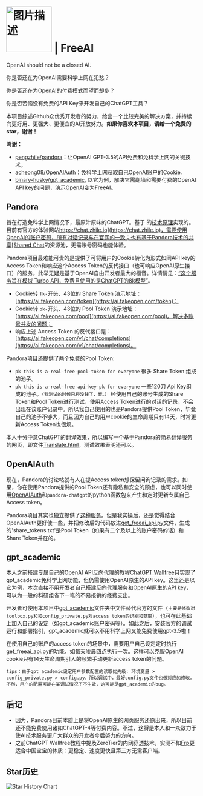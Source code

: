

# <img src="https://junwang.fun/ai/assets/img/freeai_brand_logo_3.png" alt="图片描述" style="width: 120px;height: auto;"> | FreeAI
OpenAI should not be a closed AI. 

你是否还在为OpenAI需要科学上网在犯愁？

你是否还在为OpenAI的付费模式而望而却步？

你是否苦恼没有免费的API Key来开发自己的ChatGPT工具？

本项目综述Github众优秀开发者的努力，给出一个比较完美的解决方案，并持续向更好用、更强大、更便宜的AI开放努力。**如果你喜欢本项目，请给一个免费的star，谢谢！**

**鸣谢：**
+ [pengzhile/pandora](https://github.com/pengzhile/pandora)：让OpenAI GPT-3.5的API免费和免科学上网的关键技术。
+ [acheong08/OpenAIAuth](https://github.com/acheong08/OpenAIAuth)：免科学上网获取自己OpenAI账户的Cookie。
+ [binary-husky/gpt_academic](https://github.com/binary-husky/gpt_academic), 以它为例，解决它需翻墙和需要付费的OpenAI API key的问题，演示OpenAI变为FreeAI。

## Pandora
旨在打造免科学上网情况下，最原汁原味的ChatGPT。基于 的[技术原理](https://zhile.io/2023/05/19/how-to-get-chatgpt-access-token-via-pkce.html)实现的。目前有官方的体验网站[https://chat.zhile.io](https://chat.zhile.io)，需要使用OpenAI的账户密码，所有对话记录与在官网的一致；也有基于Pandora技术的共享[Shared Chat](https://baipiao.io/chatgpt)的资源池，无需账号密码也能体验。

Pandora项目最难能可贵的是提供了可将用户的Cookie转化为形式如同API key的Access Token和响应这个Access Token的反代接口（也可响应OpenAI原生接口）的服务，此举无疑是基于OpenAI自由开发者最大的福音。详情请见：[“这个服务旨在模拟 Turbo API，免费且使用的是ChatGPT的8k模型”](https://github.com/pengzhile/pandora/issues/837)。
+ Cookie转 `fk-`开头、43位的 Share Token 演示地址：[https://ai.fakeopen.com/token](https://ai.fakeopen.com/token)；
+ Cookie转 `pk-`开头、43位的 Pool Token 演示地址：[https://ai.fakeopen.com/pool](https://ai.fakeopen.com/pool)。解决多账号并发的问题；
+ 响应上述 Access Token 的反代接口是：[https://ai.fakeopen.com/v1/chat/completions](https://ai.fakeopen.com/v1/chat/completions)。

Pandora项目还提供了两个免费的Pool Token:
+ `pk-this-is-a-real-free-pool-token-for-everyone` 很多 Share Token 组成的池子。
+ `pk-this-is-a-real-free-api-key-pk-for-everyone` 一些120刀 Api Key组成的池子。`（我测试的时候已经没钱了，衰。）`
经使用自己的账号生成的Share Token和Pool Token进行测试，使用Access Token进行的对话的记录，不会出现在该账户记录中。所以我自己使用的也是Pandora提供Pool Token，毕竟自己的池子不够大，而且因为自己的用户cookie的生命周期只有14天，时常更新Access Token也很烦。

本人十分中意ChatGPT的翻译效果，所以编写一个基于Pandora的简易翻译服务的网页，即文件[Translate.html](https://github.com/elphen-wang/FreeAI/blob/main/Translate.html)，测试效果表明还可以。

## OpenAIAuth
现在，Pandora的讨论帖就有人在提Access token想保留问询记录的需求。如果，你在使用Pandora提供的Pool Token还有隐私和安全的顾虑，也可以同时使用[OpenAIAuth](https://github.com/acheong08/OpenAIAuth)和`pandora-chatgpt`的python函数包来产生和定时更新专属自己Access token。

Pandora项目其实也独立提供了[这种服务](https://gist.github.com/pengzhile/448bfcfd548b3ae4e665a84cc86c4694)。但是我实操后，还是觉得结合OpenAIAuth更好使一些，并把修改后的代码放进[get_freeai_api.py](https://github.com/elphen-wang/FreeAI/blob/main/get_freeai_api.py)文件，生成的'share_tokens.txt'是Pool Token（如果有二个及以上的账户密码的话）和Share Token并在的。

## gpt_academic
本人之前搭建专属自己的OpenAI API反向代理的教程[ChatGPT Wallfree](https://github.com/elphen-wang/chatgpt_wallfree)只实现了gpt_academic免科学上网功能，但仍需使用OpenAI原生的API key。这里还是以它为例，本次直接不用开发者自己搭建反向代理服务和OpenAI原生的API key，可以为一般的科研组省下一笔的不易报销的经费支出。

开发者可使用本项目中[gpt_academic](https://github.com/elphen-wang/FreeAI/tree/main/gpt_academic)文件夹中文件替代官方的文件（`主要是修改对toolbox.py和和config_private.py对access token的识别和获取`），也可在此基础上加入自己的设定（如gpt_academic账户密码等）。如此之后，安装官方的调试运行和部署指引，gpt_academic就可以不用科学上网又能免费使用gpt-3.5啦！

在使用自己的账户的access token的场景中，需要用户自己设定定时执行get_freeai_api.py的功能，如每天凌晨四点执行一次。这样可以克服OpenAI cookie只有14天生命周期引入的频繁手动更新access token的问题。

`tips：由于gpt_academic设定用户参数配置的读取优先级: 环境变量 > config_private.py > config.py，所以调试中，最好config.py文件也做对应的修改。不然，用户的配置可能在某调试情况下不生效，这可能是gpt_academic的bug。`

## 后记
+ 因为，Pandora目前本质上是将OpenAI原生的网页服务还原出来，所以目前还不能免费使用诸如ChatGPT-4等付费内容。不过，这将是本人和一众致力于使AI技术服务更广大群众的开发者今后努力的方向。
+ 之前ChatGPT Wallfree教程中提及ZeroTier的内网穿透技术，实测不如[Frp](https://github.com/fatedier/frp)更适合中国宝宝的体质：更稳定、速度更快且第三方无需客户端。

## Star历史

![Star History Chart](https://api.star-history.com/svg?repos=elphen-wang/FreeAI&type=Date)


